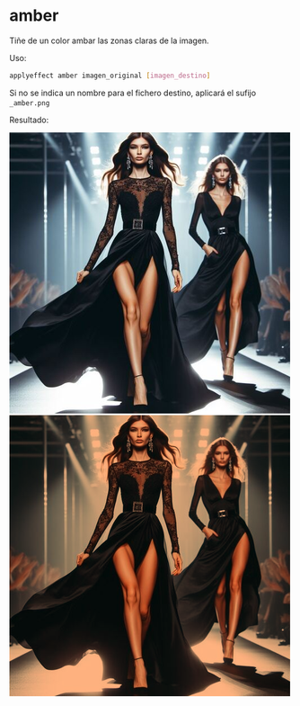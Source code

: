 # amber

Tiñe de un color ambar las zonas claras de la imagen.

Uso:

``` sh
applyeffect amber imagen_original [imagen_destino]
```

Si no se indica un nombre para el fichero destino, aplicará el sufijo `_amber.png`

Resultado:

![imagen original](../../images/image.jpg)
![amber](../../images/image_amber.png)
